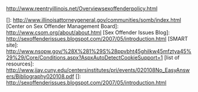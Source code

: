 http://www.reentryillinois.net/Overviewsexoffenderpolicy.html

[this report]: http://www.casomb.org/docs/Housing%202008%20Rev%201%205%20FINAL.pdf
[Illinois Sex Offenders Management Board]: http://www.illinoisattorneygeneral.gov/communities/somb/index.html
[]: http://www.illinoisattorneygeneral.gov/communities/somb/index.html
[Center on Sex Offender Management Board]: http://www.csom.org/about/about.html
[Sex Offender Issues Blog]: http://sexoffenderissues.blogspot.com/2007/05/introduction.html
[SMART site]: http://www.nsopw.gov/%28X%281%29S%28ppvbht45ghilkw45mfztya45%29%29/Core/Conditions.aspx?AspxAutoDetectCookieSupport=1
[list of resources]: http://www.jjay.cuny.edu/centersinstitutes/pri/events/020108No_EasyAnswers/Bibliography020108.pdf
[]: http://sexoffenderissues.blogspot.com/2007/05/introduction.html
